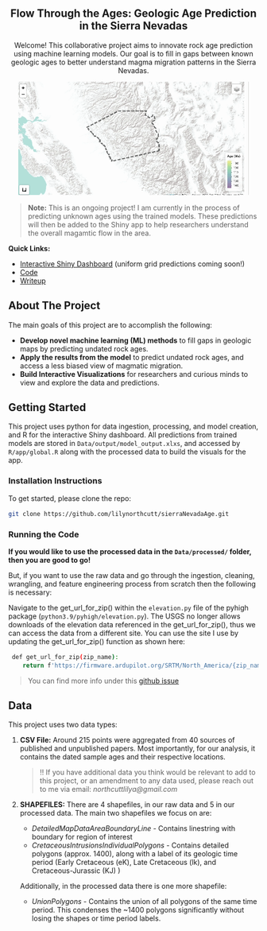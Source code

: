 <!-- PROJECT LOGO AND INTRO SECTION -->
<br />
<div align="center">
  <h2 align="center">Flow Through the Ages: Geologic Age Prediction in the Sierra Nevadas</h2>

  <p align="center">
    Welcome! This collaborative project aims to innovate rock age prediction using machine learning models. 
    Our goal is to fill in gaps between known geologic ages to better understand magma migration patterns 
    in the Sierra Nevadas.
</p>
  
<p align="center">
    <img src="img/geo-animation.gif" alt="animated" />
</p>

</div>

>__Note:__ This is an ongoing project! I am currently in the process of predicting unknown ages using the trained models.
These predictions will then be added to the Shiny app to help researchers understand the overall magamtic flow in the area.


__Quick Links:__

* [Interactive Shiny Dashboard](https://iawc6a-lily-northcutt.shinyapps.io/geoAges/) (uniform grid predictions coming soon!)
* [Code](main_experiment.ipynb)
* [Writeup](https://lilynorthcutt.github.io/portfolio/portfolio/projects/sierraNevadaAge/writeup.html)


<!-- About The Project -->
## About The Project 
The main goals of this project are to accomplish the following:
*  __Develop novel machine learning (ML) methods__ to fill gaps in geologic 
maps by predicting undated rock ages.
* __Apply the results from the model__ to predict undated rock ages, and access a less biased view of 
magmatic migration.
*  __Build Interactive Visualizations__ for researchers and curious minds to view and explore the data and predictions.


<!-- Getting Started -->
## Getting Started
This project uses python for data ingestion, processing, and model creation, and R for the interactive Shiny dashboard.
All predictions from trained models are stored in `Data/output/model_output.xlxs`, and accessed by  
`R/app/global.R` along with the processed data to build the visuals for the app.


<!-- Installation Instructions -->
### Installation Instructions
To get started, please clone the repo:
```bash
git clone https://github.com/lilynorthcutt/sierraNevadaAge.git
```


<!-- Running the Code -->
### Running the Code
__If you would like to use the processed data in the `Data/processed/` folder, then you are
good to go!__ 

But, if you want to use the raw data and go through the ingestion, cleaning, wrangling, and feature engineering process
from scratch then the following is necessary:

Navigate to the get_url_for_zip() within the `elevation.py` file of the pyhigh package (`python3.9/pyhigh/elevation.py`). 
The USGS no longer allows downloads of the elevation data referenced in the get_url_for_zip(), thus we can access the data from 
a different site. You can use the site I use by updating the get_url_for_zip() function as shown here:

```bash
 def get_url_for_zip(zip_name):
    return f'https://firmware.ardupilot.org/SRTM/North_America/{zip_name}'
```
> You can find more info under this [github issue](https://github.com/sgherbst/pyhigh/issues/1)


<!-- Data -->
## Data
This project uses two data types:

1. __CSV File:__ Around 215 points were aggregated from 40 sources of published and unpublished papers. Most importantly,
for our analysis, it contains the dated sample ages and their respective locations.
    > :bangbang: If you have additional data you think would be relevant to add to this project, or an amendment to any data used,
please reach out to me via email: _northcuttlilya@gmail.com_

2. __SHAPEFILES:__ There are 4 shapefiles, in our raw data and 5 in our processed data. The main two shapefiles we focus on are:
    
   * *DetailedMapDataAreaBoundaryLine* - Contains linestring with boundary for region of interest
   *  *CretaceousIntrusionsIndividualPolygons* - Contains detailed polygons (approx. 1400), along with a label of its geologic time period
      (Early Cretaceous (eK), Late Cretaceous (lk), and Cretaceous-Jurassic (KJ) )

   Additionally, in the processed data there is one more shapefile:
   
   * _UnionPolygons_ - Contains the union of all polygons of the same time period. This condenses the ~1400 polygons significantly
   without losing the shapes or time period labels.
